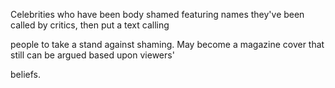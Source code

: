 Celebrities who have been body shamed featuring names they've been called by critics, then put a text calling

people to take a stand against shaming. May become a magazine cover that still can be argued based upon viewers' 

beliefs.
